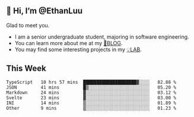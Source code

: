 ## 👋 Hi, I’m @EthanLuu

Glad to meet you.

- I am a senior undergraduate student, majoring in software engineering.
- You can learn more about me at my [📝BLOG](https://blog.ethanloo.cn).
- You may find some interesting projects in my [💡LAB](https://lab.ethanloo.cn).

## This Week
<!--START_SECTION:waka-->

```text
TypeScript   10 hrs 57 mins  ████████████████████▓░░░░   82.88 %
JSON         41 mins         █▒░░░░░░░░░░░░░░░░░░░░░░░   05.20 %
Markdown     24 mins         ▓░░░░░░░░░░░░░░░░░░░░░░░░   03.12 %
Svelte       23 mins         ▓░░░░░░░░░░░░░░░░░░░░░░░░   03.00 %
INI          14 mins         ▒░░░░░░░░░░░░░░░░░░░░░░░░   01.89 %
Other        9 mins          ▒░░░░░░░░░░░░░░░░░░░░░░░░   01.23 %
```

<!--END_SECTION:waka-->
